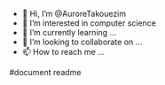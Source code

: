 - 👋 Hi, I’m @AuroreTakouezim
- 👀 I’m interested in computer science
- 🌱 I’m currently learning ...
- 💞️ I’m looking to collaborate on ...
- 📫 How to reach me ...

<!---
AuroreTakouezim/AuroreTakouezim is a ✨ special ✨ repository because its `README.md` (this file) appears on your GitHub profile.
You can click the Preview link to take a look at your changes.
--->
#document readme
